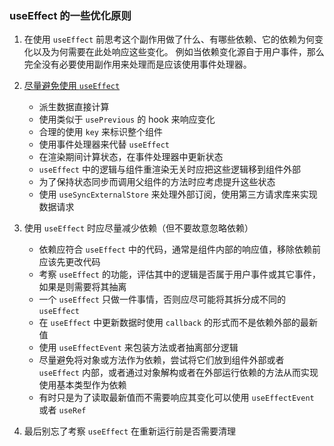 ### useEffect 的一些优化原则

1. 在使用 `useEffect` 前思考这个副作用做了什么、有哪些依赖、它的依赖为何变化以及为何需要在此处响应这些变化。
   例如当依赖变化源自于用户事件，那么完全没有必要使用副作用来处理而是应该使用事件处理器。

2. [尽量避免使用 `useEffect`](./如何避免使用useEffect)

   - 派生数据直接计算
   - 使用类似于 `usePrevious` 的 hook 来响应变化
   - 合理的使用 `key` 来标识整个组件
   - 使用事件处理器来代替 `useEffect`
   - 在渲染期间计算状态，在事件处理器中更新状态
   - `useEffect` 中的逻辑与组件重渲染无关时应把这些逻辑移到组件外部
   - 为了保持状态同步而调用父组件的方法时应考虑提升这些状态
   - 使用 `useSyncExternalStore` 来处理外部订阅，使用第三方请求库来实现数据请求

3. 使用 `useEffect` 时应尽量减少依赖（但不要故意忽略依赖）

   - 依赖应符合 `useEffect` 中的代码，通常是组件内部的响应值，移除依赖前应该先更改代码
   - 考察 `useEffect` 的功能，评估其中的逻辑是否属于用户事件或其它事件，如果是则需要将其抽离
   - 一个 `useEffect` 只做一件事情，否则应尽可能将其拆分成不同的 `useEffect`
   - 在 `useEffect` 中更新数据时使用 `callback` 的形式而不是依赖外部的最新值
   - 使用 `useEffectEvent` 来包装方法或者抽离部分逻辑
   - 尽量避免将对象或方法作为依赖，尝试将它们放到组件外部或者 `useEffect` 内部，或者通过对象解构或者在外部运行依赖的方法从而实现使用基本类型作为依赖
   - 有时只是为了读取最新值而不需要响应其变化可以使用 `useEffectEvent` 或者 `useRef`

4. 最后别忘了考察 `useEffect` 在重新运行前是否需要清理
